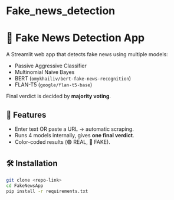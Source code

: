 # Fake_news_detection


# 📰 Fake News Detection App

A Streamlit web app that detects fake news using multiple models:
- Passive Aggressive Classifier
- Multinomial Naive Bayes
- BERT (`omykhailiv/bert-fake-news-recognition`)
- FLAN-T5 (`google/flan-t5-base`)

Final verdict is decided by **majority voting**.

## 🚀 Features
- Enter text OR paste a URL → automatic scraping.
- Runs 4 models internally, gives **one final verdict**.
- Color-coded results (🟢 REAL, 🔴 FAKE).

## 🛠️ Installation
```bash
git clone <repo-link>
cd FakeNewsApp
pip install -r requirements.txt
